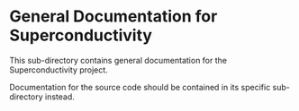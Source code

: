 General Documentation for Superconductivity
===========================================

This sub-directory contains general documentation for the Superconductivity project.

Documentation for the source code should be contained in its specific sub-directory instead.
